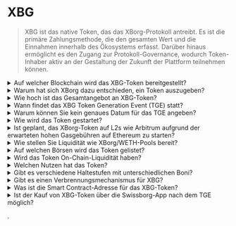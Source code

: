 # XBG

> XBG ist das native Token, das das XBorg-Protokoll antreibt. Es ist die primäre Zahlungsmethode, die den gesamten Wert und die Einnahmen innerhalb des Ökosystems erfasst. Darüber hinaus ermöglicht es den Zugang zur Protokoll-Governance, wodurch Token-Inhaber aktiv an der Gestaltung der Zukunft der Plattform teilnehmen können.

<details>

<summary>Auf welcher Blockchain wird das XBG-Token bereitgestellt?</summary>

Das XBG-Token wird auf der Ethereum-Blockchain bereitgestellt und für eine verbesserte Skalierbarkeit und Effizienz mit dem Polygon-Netzwerk verbunden. Darüber hinaus wird eine separate Zuteilung von XBG-Token für die Bereitstellung auf der Borg-Chain vorgenommen, sobald diese vollständig einsatzbereit ist. Dieser Multi-Chain-Ansatz gewährleistet eine breite Zugänglichkeit und Vielseitigkeit für unsere Token-Inhaber.

</details>

<details>

<summary>Warum hat sich XBorg dazu entschieden, ein Token auszugeben?</summary>

XBorg ist zutiefst darum bemüht, ein communityzentriertes Ökosystem zu fördern, und unsere Entscheidung, ein Token auszugeben, spiegelt dieses Engagement wider. Im Gegensatz zu traditionellen Unternehmensmodellen, die sich auf wertbasierte Wertzuwächse konzentrieren, werden alle innerhalb unseres Ökosystems generierten Geldströme in die DAO (Dezentrale Autonome Organisation) Treasury umgeleitet. Dieses Modell erleichtert eine direktere Beteiligung der Community und führt Interessen effektiver zusammen.

Durch die Einführung des XBG-Tokens schaffen wir eine in-Protokoll-Wirtschaft, in der das Token als primäres Zahlungsmittel dient. Dieser Schritt signalisiert einen Wandel hin zu einem partizipativen, communityorientierten Modell, bei dem jedes Mitglied Einfluss auf die Ausrichtung der Plattform hat und an ihrem Erfolg teilhat. Es ist ein innovativer Ansatz, der unseren Glauben an das transformative Potenzial dezentralisierter Netzwerke unterstreicht.

</details>

<details>

<summary>Wie hoch ist das Gesamtangebot an XBG-Token?</summary>

Das maximale Angebot an XBG-Token wurde auf 1.000.000.000 (1 Milliarde) festgelegt.

</details>

<details>

<summary>Wann findet das XBG Token Generation Event (TGE) statt?</summary>

Das TGE wird gegen Ende 2023 stattfinden.&#x20;

</details>

<details>

<summary>Warum können Sie kein genaues Datum für das TGE angeben?</summary>

Als Team glauben wir, dass die Kryptomarktaussichten gegen Ende 2023 und in der Nähe von Bitcoin-Halbierungen positiv sein werden. Das XBorg-Team führt derzeit Gespräche mit erstklassigen Börsen, deren Meinungen ein erhebliches Gewicht bei der Bestimmung des idealen Zeitpunkts für die Auflistung des Tokens haben. Es ist wichtig zu beachten, dass die Einführung eines Tokens während Zeiten unsicherer Liquidität und Interesse an alternativen Coins ein Risiko darstellen kann.

Darüber hinaus erkennen wir an, dass der Wert eines Tokens in der Stärke des Ökosystems liegt, in dem er tätig ist. Unser Ziel ist es daher, vor dem Start des Tokens eine Benutzerbasis von mindestens 100.000 aufzubauen.

Unser Team ist optimistisch in Bezug auf das Potenzial des Kryptomarktes gegen Ende 2023, insbesondere im Hinblick auf bevorstehende Bitcoin-Halbierungen.

</details>

<details>

<summary>Wie wird das Token gestartet?</summary>

Wir planen, das Token über einen Balancer Liquidity Bootstrapping Pool zu veröffentlichen. Bitte beachten Sie, dass sich dies je nach Anforderungen der Börse und Marktsituation ändern kann.&#x20;

</details>

<details>

<summary>Ist geplant, das XBorg-Token auf L2s wie Arbitrum aufgrund der erwarteten hohen Gasgebühren auf Ethereum zu starten?</summary>

Ja, das Token wird auf ETH als primärem Markt gestartet und auf Polygon und schließlich auf anderen L2s gebrückt.

</details>

<details>

<summary>Wie stellen Sie Liquidität wie XBorg/WETH-Pools bereit?</summary>

5% des Kapitals der Seed-Runde und ein bedeutender Teil des öffentlichen Verkaufs werden als Liquidität in AMMs bereitgestellt.

</details>

<details>

<summary>Auf welchen Börsen wird das Token gelistet?</summary>

Wir sind im Gespräch mit den folgenden Parteien.&#x20;

_Tier 1 Börsen:_&#x20;

* Binance
* Coinbase

_und Tier 2 Börsen:_&#x20;

* Kraken
* OKX
* ByBit
* Kucoin

Während bestimmte Gespräche weiter fortgeschritten sind als andere, können wir aufgrund von Geheimhaltungsvereinbarungen in Bezug auf bestimmte Gespräche keine Börsennotierungen bestätigen.

</details>

<details>

<summary>Wird das Token On-Chain-Liquidität haben?</summary>

Ja, ein Uniswap-Pool im Ethereum-Netzwerk (QuickSwap für Polygon) wird verfügbar sein und XBorg wird die anfängliche Liquidität bereitstellen. Wir werden Drittanbieter-Liquiditätsbereitstellungen mit LP-Belohnungen weiter incentivieren. 5% des Kapitals der Seed-Runde und ein bedeutender Teil des öffentlichen Verkaufs werden als Liquidität in AMMs bereitgestellt.

</details>

<details>

<summary>Welchen Nutzen hat das Token?</summary>

Das XBG-Token spielt eine entscheidende Rolle im Netzwerk und dient als primäres Zahlungsmittel, zur Governance und zur Anreizgebung des Protokolls.

**In-App-Zahlungen & Plattformgebühren**&#x20;

XBG ist die primäre Zahlungsmethode und Transaktionsmittel über das Protokoll, das bestimmten Gebühren unterliegt. Für Web2-Benutzer, die eine Fiat-Zahlung bevorzugen, erwirbt XBorg den entsprechenden Wert an XBG-Token auf dem freien Markt. Die Liste der über das Protokoll erhobenen Gebühren finden Sie auf der Folie: Protocol Sustainability & Revenue. Diese Gebühren werden in XBG erhoben.

**Governance**

Das XBG-Token wird für Governance-Maßnahmen in der XBorg DAO nach dem Token Generation Event verwendet. XBG-Token-Inhaber haben die Möglichkeit, über wichtige Entscheidungen zur Entwicklung des Protokolls abzustimmen.

**Staking**&#x20;

50% der in XBG gezahlten Gebühren und Einnahmen sind für den Staking Reward Pool vorgesehen. Die Höhe der Staking-Belohnungen hängt von der Dauer der Sperrfrist und dem Status des Einzelnen im Protokoll ab.

**Protokollzugriff**&#x20;

Einige Funktionen und Dienstprogramme des Protokolls unterliegen Zugangsbeschränkungen, die von der Menge an gehaltenem XBG und dem Status des Benutzers im Protokoll abhängen.

</details>

<details>

<summary>Gibt es verschiedene Haltestufen mit unterschiedlichen Boni?</summary>

Derzeit verleiht der Besitz von XBG-Token keinen bestimmten Status. Es sollte jedoch beachtet werden, dass der Zugang zu bestimmten Funktionen von der Menge an XBG abhängt, die sich im Besitz einer Person befindet.

</details>

<details>

<summary>Gibt es einen Verbrennungsmechanismus für XBG?</summary>

Derzeit werden 50% der Einnahmen für Staking-Renditen verwendet, während der Rest dem Treasury zugewiesen wird. Die Governance könnte die genaue Aufteilung der Einnahmen beschließen und einen Teil für einen Verbrennungsmechanismus zuweisen.

</details>

<details>

<summary>Was ist die Smart Contract-Adresse für das XBG-Token?</summary>

Der Vertrag des XBG-Tokens wurde noch nicht auf Testnet oder Mainnet bereitgestellt. Es sind daher keine Vertragsadressen verfügbar.

</details>

<details>

<summary>Ist der Kauf von XBG-Token über die Swissborg-App nach dem TGE möglich?</summary>

Es ist sehr wahrscheinlich. Um bei SwissBorg gelistet zu werden, muss das XBG-Token entweder bei Kraken, Binance oder LBank gelistet sein.&#x20;

</details>

.